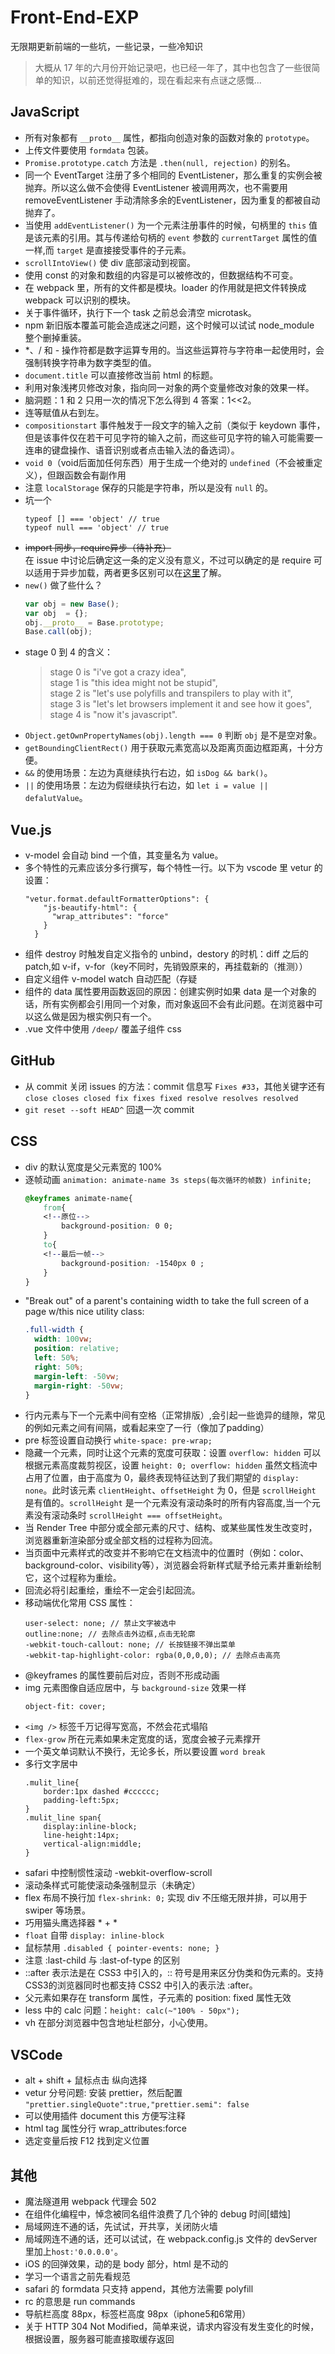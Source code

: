 # Front-End-EXP
无限期更新前端的一些坑，一些记录，一些冷知识

> 大概从 17 年的六月份开始记录吧，也已经一年了，其中也包含了一些很简单的知识，以前还觉得挺难的，现在看起来有点谜之感慨...

## JavaScript
- 所有对象都有 `__proto__` 属性，都指向创造对象的函数对象的 `prototype`。
- 上传文件要使用 `formdata` 包装。
- `Promise.prototype.catch` 方法是 `.then(null, rejection)` 的别名。
- 同一个 EventTarget 注册了多个相同的 EventListener，那么重复的实例会被抛弃。所以这么做不会使得 EventListener 被调用两次，也不需要用 removeEventListener 手动清除多余的EventListener，因为重复的都被自动抛弃了。
- 当使用 `addEventListener()` 为一个元素注册事件的时候，句柄里的 `this` 值是该元素的引用。其与传递给句柄的 `event` 参数的 `currentTarget` 属性的值一样,而 `target` 是直接接受事件的子元素。
- `scrollIntoView()` 使 div 底部滚动到视窗。
- 使用 const 的对象和数组的内容是可以被修改的，但数据结构不可变。
- 在 webpack 里，所有的文件都是模块。loader 的作用就是把文件转换成 webpack 可以识别的模块。
- 关于事件循环，执行下一个 task 之前总会清空 microtask。
- npm 新旧版本覆盖可能会造成迷之问题，这个时候可以试试 node_module 整个删掉重装。
- *、/ 和 - 操作符都是数字运算专用的。当这些运算符与字符串一起使用时，会强制转换字符串为数字类型的值。
- `document.title` 可以直接修改当前 html 的标题。
- 利用对象浅拷贝修改对象，指向同一对象的两个变量修改对象的效果一样。
- 脑洞题：1 和 2 只用一次的情况下怎么得到 4  答案：1<<2。
- 连等赋值从右到左。
- `compositionstart` 事件触发于一段文字的输入之前（类似于 keydown 事件，但是该事件仅在若干可见字符的输入之前，而这些可见字符的输入可能需要一连串的键盘操作、语音识别或者点击输入法的备选词）。
- `void 0`（void后面加任何东西）用于生成一个绝对的 `undefined`（不会被重定义），但跟函数会有副作用
- 注意 `localStorage` 保存的只能是字符串，所以是没有 `null` 的。
- 坑一个
    ```
    typeof [] === 'object' // true
    typeof null === 'object' // true
    ```
- ~~import 同步，require异步（待补充）~~     
    在 issue 中讨论后确定这一条的定义没有意义，不过可以确定的是 require 可以适用于异步加载，两者更多区别可以在[这里](https://stackoverflow.com/questions/31354559/using-node-js-require-vs-es6-import-export/31355283#31355283)了解。
- `new()` 做了些什么？ 
    ```javascript
    var obj = new Base();
    var obj  = {};
    obj.__proto__ = Base.prototype;
    Base.call(obj);
    ```
- stage 0 到 4 的含义：
    > stage 0 is "i've got a crazy idea",    
    stage 1 is "this idea might not be stupid",    
    stage 2 is "let's use polyfills and transpilers to play with it",    
    stage 3 is "let's let browsers implement it and see how it goes",    
    stage 4 is "now it's javascript".    
- `Object.getOwnPropertyNames(obj).length === 0` 判断 `obj` 是不是空对象。
- `getBoundingClientRect()` 用于获取元素宽高以及距离页面边框距离，十分方便。
- `&&` 的使用场景：左边为真继续执行右边，如 `isDog && bark()`。
- `||` 的使用场景：左边为假继续执行右边，如 `let i = value || defalutValue`。

## Vue.js
- v-model 会自动 bind 一个值，其变量名为 value。
- 多个特性的元素应该分多行撰写，每个特性一行。以下为 vscode 里 vetur 的设置：
    ```
    "vetur.format.defaultFormatterOptions": {
        "js-beautify-html": {
          "wrap_attributes": "force" 
        }
      }
    ```
- 组件 destroy 时触发自定义指令的 unbind，destory 的时机：diff 之后的 patch,如 v-if，v-for（key不同时，先销毁原来的，再挂载新的（推测））
- 自定义组件 v-model watch 自动匹配（存疑
- 组件的 data 属性要用函数返回的原因：创建实例时如果 data 是一个对象的话，所有实例都会引用同一个对象，而对象返回不会有此问题。在浏览器中可以这么做是因为根实例只有一个。
- .vue 文件中使用 `/deep/` 覆盖子组件 css

## GitHub
- 从 commit 关闭 issues 的方法：commit 信息写 `Fixes #33`，其他关键字还有 `close closes closed fix fixes fixed resolve resolves resolved`
- `git reset --soft HEAD^` 回退一次 commit

## CSS
- div 的默认宽度是父元素宽的 100%
- 逐帧动画 `animation: animate-name 3s steps(每次循环的帧数) infinite;`
    ```css
    @keyframes animate-name{
        from{
        <!--原位-->
            background-position: 0 0; 
        }
        to{
        <!--最后一帧-->
            background-position: -1540px 0 ;
        }
    }
    ```
- "Break out" of a parent's containing width to take the full screen of a page w/this nice utility class:
    ```css
    .full-width {
      width: 100vw;
      position: relative;
      left: 50%;
      right: 50%;
      margin-left: -50vw;
      margin-right: -50vw;
    }
    ```
- 行内元素与下一个元素中间有空格（正常排版）,会引起一些诡异的缝隙，常见的例如元素之间有间隔，或看起来空了一行（像加了padding）
- pre 标签设置自动换行  `white-space: pre-wrap;`
- 隐藏一个元素，同时让这个元素的宽度可获取：设置 `overflow: hidden` 可以根据元素高度裁剪视区，设置 `height: 0; overflow: hidden` 虽然文档流中占用了位置，由于高度为 0，最终表现特征达到了我们期望的 `display: none`。此时该元素 `clientHeight`、`offsetHeight` 为 0，但是 `scrollHeight` 是有值的。`scrollHeight` 是一个元素没有滚动条时的所有内容高度,当一个元素没有滚动条时 `scrollHeight === offsetHeight`。
- 当 Render Tree 中部分或全部元素的尺寸、结构、或某些属性发生改变时，浏览器重新渲染部分或全部文档的过程称为回流。
- 当页面中元素样式的改变并不影响它在文档流中的位置时（例如：color、background-color、visibility等），浏览器会将新样式赋予给元素并重新绘制它，这个过程称为重绘。
- 回流必将引起重绘，重绘不一定会引起回流。
- 移动端优化常用 CSS 属性：
    ```
    user-select: none; // 禁止文字被选中
    outline:none; // 去除点击外边框,点击无轮廓
    -webkit-touch-callout: none; // 长按链接不弹出菜单
    -webkit-tap-highlight-color: rgba(0,0,0,0); // 去除点击高亮
    ```
- @keyframes 的属性要前后对应，否则不形成动画
- img 元素图像自适应居中，与 `background-size` 效果一样
    ```
    object-fit: cover; 
    ```
- `<img />` 标签千万记得写宽高，不然会花式塌陷
- `flex-grow` 所在元素如果未定宽度的话，宽度会被子元素撑开
- 一个英文单词默认不换行，无论多长，所以要设置 `word break`
- 多行文字居中
    ```
    .mulit_line{ 
        border:1px dashed #cccccc; 
        padding-left:5px;
    }
    .mulit_line span{ 
        display:inline-block; 
        line-height:14px; 
        vertical-align:middle;
    }
    ```
- safari 中控制惯性滚动 -webkit-overflow-scroll
- 滚动条样式可能使滚动条强制显示（未确定）
- flex 布局不换行加 `flex-shrink: 0;` 实现 div 不压缩无限并排，可以用于 swiper 等场景。
- 巧用猫头鹰选择器 * + * 
- `float` 自带 `display: inline-block`
- 鼠标禁用 `.disabled { pointer-events: none; }`
- 注意 :last-child 与 :last-of-type 的区别
- ::after 表示法是在 CSS3 中引入的，:: 符号是用来区分伪类和伪元素的。支持CSS3的浏览器同时也都支持 CSS2 中引入的表示法 :after。
- 父元素如果存在 transform 属性，子元素的 position: fixed 属性无效
- less 中的 calc 问题：`height: calc(~"100% - 50px");`
- vh 在部分浏览器中包含地址栏部分，小心使用。

## VSCode
- alt + shift + 鼠标点击 纵向选择
- vetur 分号问题: 安装 prettier，然后配置 `"prettier.singleQuote":true,"prettier.semi": false`
- 可以使用插件 document this 方便写注释
- html tag 属性分行 wrap_attributes:force
- 选定变量后按 F12 找到定义位置

## 其他
- 魔法隧道用 webpack 代理会 502
- 在组件化编程中，悼念被同名组件浪费了几个钟的 debug 时间[蜡烛]
- 局域网连不通的话，先试试，开共享，关闭防火墙
- 局域网连不通的话，还可以试试，在 webpack.config.js 文件的 devServer 里加上`host:'0.0.0.0'`。
- iOS 的回弹效果，动的是 body 部分，html 是不动的
- 学习一个语言之前先看规范
- safari 的 formdata 只支持 append，其他方法需要 polyfill
- rc 的意思是 run commands
- 导航栏高度 88px，标签栏高度 98px（iphone5和6常用）
- 关于 HTTP 304 Not Modified，简单来说，请求内容没有发生变化的时候，根据设置，服务器可能直接取缓存返回
